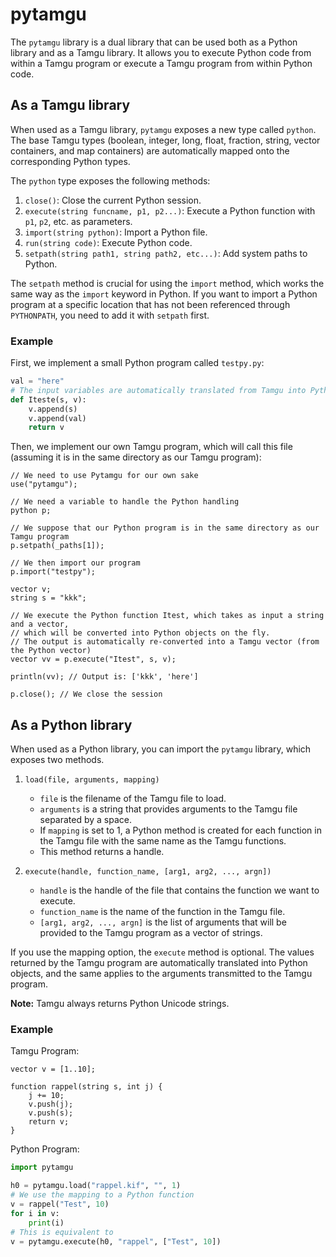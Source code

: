 # pytamgu

The `pytamgu` library is a dual library that can be used both as a Python library and as a Tamgu library. It allows you to execute Python code from within a Tamgu program or execute a Tamgu program from within Python code.

## As a Tamgu library

When used as a Tamgu library, `pytamgu` exposes a new type called `python`. The base Tamgu types (boolean, integer, long, float, fraction, string, vector containers, and map containers) are automatically mapped onto the corresponding Python types.

The `python` type exposes the following methods:

1. `close()`: Close the current Python session.
2. `execute(string funcname, p1, p2...)`: Execute a Python function with `p1`, `p2`, etc. as parameters.
3. `import(string python)`: Import a Python file.
4. `run(string code)`: Execute Python code.
5. `setpath(string path1, string path2, etc...)`: Add system paths to Python.

The `setpath` method is crucial for using the `import` method, which works the same way as the `import` keyword in Python. If you want to import a Python program at a specific location that has not been referenced through `PYTHONPATH`, you need to add it with `setpath` first.

### Example

First, we implement a small Python program called `testpy.py`:

```python
val = "here"
# The input variables are automatically translated from Tamgu into Python variables
def Iteste(s, v):
    v.append(s)
    v.append(val)
    return v
```

Then, we implement our own Tamgu program, which will call this file (assuming it is in the same directory as our Tamgu program):

```tamgu
// We need to use Pytamgu for our own sake
use("pytamgu");

// We need a variable to handle the Python handling
python p;

// We suppose that our Python program is in the same directory as our Tamgu program
p.setpath(_paths[1]);

// We then import our program
p.import("testpy");

vector v;
string s = "kkk";

// We execute the Python function Itest, which takes as input a string and a vector,
// which will be converted into Python objects on the fly.
// The output is automatically re-converted into a Tamgu vector (from the Python vector)
vector vv = p.execute("Itest", s, v);

println(vv); // Output is: ['kkk', 'here']

p.close(); // We close the session
```

## As a Python library

When used as a Python library, you can import the `pytamgu` library, which exposes two methods.

1. `load(file, arguments, mapping)`
   - `file` is the filename of the Tamgu file to load.
   - `arguments` is a string that provides arguments to the Tamgu file separated by a space.
   - If `mapping` is set to 1, a Python method is created for each function in the Tamgu file with the same name as the Tamgu functions.
   - This method returns a handle.

2. `execute(handle, function_name, [arg1, arg2, ..., argn])`
   - `handle` is the handle of the file that contains the function we want to execute.
   - `function_name` is the name of the function in the Tamgu file.
   - `[arg1, arg2, ..., argn]` is the list of arguments that will be provided to the Tamgu program as a vector of strings.

If you use the mapping option, the `execute` method is optional. The values returned by the Tamgu program are automatically translated into Python objects, and the same applies to the arguments transmitted to the Tamgu program.

**Note:** Tamgu always returns Python Unicode strings.

### Example

Tamgu Program:

```tamgu
vector v = [1..10];

function rappel(string s, int j) {
    j += 10;
    v.push(j);
    v.push(s);
    return v;
}
```

Python Program:

```python
import pytamgu

h0 = pytamgu.load("rappel.kif", "", 1)
# We use the mapping to a Python function
v = rappel("Test", 10)
for i in v:
    print(i)
# This is equivalent to
v = pytamgu.execute(h0, "rappel", ["Test", 10])
```